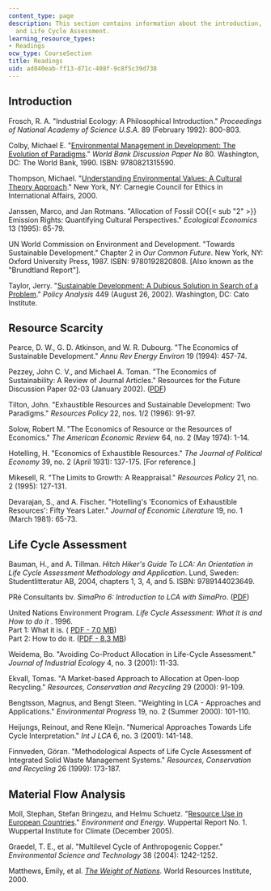 ```yaml
---
content_type: page
description: This section contains information about the introduction, Resource Scarcity
  and Life Cycle Assessment.
learning_resource_types:
- Readings
ocw_type: CourseSection
title: Readings
uid: ad840eab-ff13-d71c-408f-9c8f5c39d738
---
```


Introduction
------------

Frosch, R. A. "Industrial Ecology: A Philosophical Introduction." _Proceedings of National Academy of Science U.S.A._ 89 (February 1992): 800-803.

Colby, Michael E. "[Environmental Management in Development: The Evolution of Paradigms](https://www.sciencedirect.com/science/article/pii/092180099190032A)." _World Bank Discussion Paper_ _No_ 80. Washington, DC: The World Bank, 1990. ISBN: 9780821315590.

Thompson, Michael. "[Understanding Environmental Values: A Cultural Theory Approach](http://www.carnegiecouncil.org/publications/articles_papers_reports/710.html)." New York, NY: Carnegie Council for Ethics in International Affairs, 2000.

Janssen, Marco, and Jan Rotmans. "Allocation of Fossil CO{{< sub "2" >}} Emission Rights: Quantifying Cultural Perspectives." _Ecological Economics_ 13 (1995): 65-79.

UN World Commission on Environment and Development. "Towards Sustainable Development." Chapter 2 in _Our Common Future_. New York, NY: Oxford University Press, 1987. ISBN: 9780192820808. \[Also known as the "Brundtland Report"\].

Taylor, Jerry. "[Sustainable Development: A Dubious Solution in Search of a Problem](https://www.semanticscholar.org/paper/Sustainable-Development-A-Dubious-Solution-in-of-a-Taylor/3c75e19c5f64dfb435f3139c7c156d3a952f74c3)." _Policy Analysis_ 449 (August 26, 2002). Washington, DC: Cato Institute.

Resource Scarcity
-----------------

Pearce, D. W., G. D. Atkinson, and W. R. Dubourg. "The Economics of Sustainable Development." _Annu Rev Energy Environ_ 19 (1994): 457-74.

Pezzey, John C. V., and Michael A. Toman. "The Economics of Sustainability: A Review of Journal Articles." Resources for the Future Discussion Paper 02-03 (January 2002). ([PDF](https://media.rff.org/archive/files/sharepoint/WorkImages/Download/RFF-DP-02-03.pdf))

Tilton, John. "Exhaustible Resources and Sustainable Development: Two Paradigms." _Resources Policy_ 22, nos. 1/2 (1996): 91-97.

Solow, Robert M. "The Economics of Resource or the Resources of Economics." _The American Economic Review_ 64, no. 2 (May 1974): 1-14.

Hotelling, H. "Economics of Exhaustible Resources." _The Journal of Political Economy_ 39, no. 2 (April 1931): 137-175. \[For reference.\]

Mikesell, R. "The Limits to Growth: A Reappraisal." _Resources Policy_ 21, no. 2 (1995): 127-131.

Devarajan, S., and A. Fischer. "Hotelling's 'Economics of Exhaustible Resources': Fifty Years Later." _Journal of Economic Literature_ 19, no. 1 (March 1981): 65-73.

Life Cycle Assessment
---------------------

Bauman, H., and A. Tillman. _Hitch Hiker's Guide To LCA: An Orientation in Life Cycle Assessment Methodology and Application_. Lund, Sweden: Studentlitteratur AB, 2004, chapters 1, 3, 4, and 5. ISBN: 9789144023649.

PRé Consultants bv. _SimaPro 6: Introduction to LCA with SimaPro_. ([PDF](https://www.pre-sustainability.com/legacy/download/SimaPro8IntroductionToLCA.pdf))

United Nations Environment Program. _Life Cycle Assessment: What it is and How to do it_ . 1996.  
Part 1: What it is. ( [PDF - 7.0 MB](http://www.unepie.org/pc/sustain/reports/lcini/Part%20I%20LCA%20What%20it%20is.pdf))  
Part 2: How to do it. ([PDF - 8.3 MB](http://www.unepie.org/pc/sustain/reports/lcini/Part%20II&III%20LCA%20How%20to%20do%20it.pdf))

Weidema, Bo. "Avoiding Co-Product Allocation in Life-Cycle Assessment." _Journal of Industrial Ecology_ 4, no. 3 (2001): 11-33.

Ekvall, Tomas. "A Market-based Approach to Allocation at Open-loop Recycling." _Resources, Conservation and Recycling_ 29 (2000): 91-109.

Bengtsson, Magnus, and Bengt Steen. "Weighting in LCA - Approaches and Applications." _Environmental Progress_ 19, no. 2 (Summer 2000): 101-110.

Heijungs, Reinout, and Rene Kleijn. "Numerical Approaches Towards Life Cycle Interpretation." _Int J LCA_ 6, no. 3 (2001): 141-148.

Finnveden, Göran. "Methodological Aspects of Life Cycle Assessment of Integrated Solid Waste Management Systems." _Resources, Conservation and Recycling_ 26 (1999): 173-187.

Material Flow Analysis
----------------------

Moll, Stephan, Stefan Bringezu, and Helmu Schuetz. "[Resource Use in European Countries](http://wupperinst.org/en/publications/details/wi/a/s/ad/316/)." _Environment and Energy_. Wuppertal Report No. 1. Wuppertal Institute for Climate (December 2005).[  
](http://wupperinst.org/fa/_migrated/content_uploads/Annual_report_2005-06.pdf)

Graedel, T. E., et al. "Multilevel Cycle of Anthropogenic Copper." _Environmental Science and Technology_ 38 (2004): 1242-1252.

Matthews, Emily, et al. [_The Weight of Nations_](http://www.wri.org/publication/weight-nations). World Resources Institute, 2000.